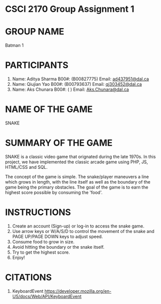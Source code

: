 # CSCI 2170 Group Assignment 1

# GROUP NAME 
  Batman 1

# PARTICIPANTS 
  1.  Name: Aditya Sharma  B00#: (B00827775) Email: ad437951@dal.ca
  2.  Name: Qiujian Yao    B00#: (B00793637) Email: qj303452@dal.ca
  3.  Name: Aks Chunara    B00#: (         ) Email: Aks.Chunara@dal.ca

# NAME OF THE GAME
  SNAKE

# SUMMARY OF THE GAME
  SNAKE is a classic video game that orignated during the late 1970s. 
  In this project, we have implemented the classic arcade game using
  PHP, JS, HTML/CSS and SQL. 
  
  The concept of the game is simple. The snake/player maneuvers a line 
  which grows in length, with the line itself as well as the boundary of
  the game being the primary obstacles. The goal of the game is to earn
  the highest score possible by consuming the 'food'.

# INSTRUCTIONS
  1. Create an account (Sign-up) or log-in to access the snake game.
  2. Use arrow keys or W/A/S/D to control the movement of the snake and PAGE UP/PAGE DOWN keys to adjust speed.
  3. Consume food to grow in size.
  4. Avoid hitting the boundary or the snake itself.
  5. Try to get the highest score.
  6. Enjoy!

# CITATIONS
  1. KeyboardEvent https://developer.mozilla.org/en-US/docs/Web/API/KeyboardEvent

